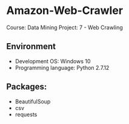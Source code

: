 # Amazon-Web-Crawler
Course: Data Mining
Project: 7 - Web Crawling

## Environment
* Development OS: Windows 10
* Programming language: Python 2.7.12

## Packages:
* BeautifulSoup
* csv
* requests

